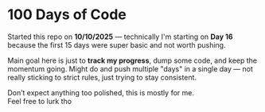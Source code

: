 # 100 Days of Code

Started this repo on **10/10/2025** — technically I'm starting on **Day 16** because the first 15 days were super basic and not worth pushing.

Main goal here is just to **track my progress**, dump some code, and keep the momentum going. Might do and push multiple "days" in a single day — not really sticking to strict rules, just trying to stay consistent.

Don’t expect anything too polished, this is mostly for me.  
Feel free to lurk tho 
